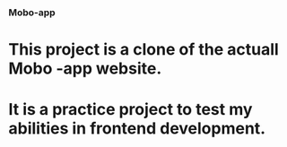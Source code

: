 ### Mobo-app
# This project is a clone of the actuall Mobo -app website.
# It is a practice project to test my abilities in frontend development.
